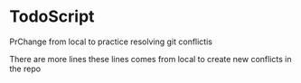# TodoScript
PrChange from local to practice resolving git conflictis

There are 
more 
lines
these
lines
comes 
from 
local
to 
create 
new 
conflicts
in 
the 
repo
